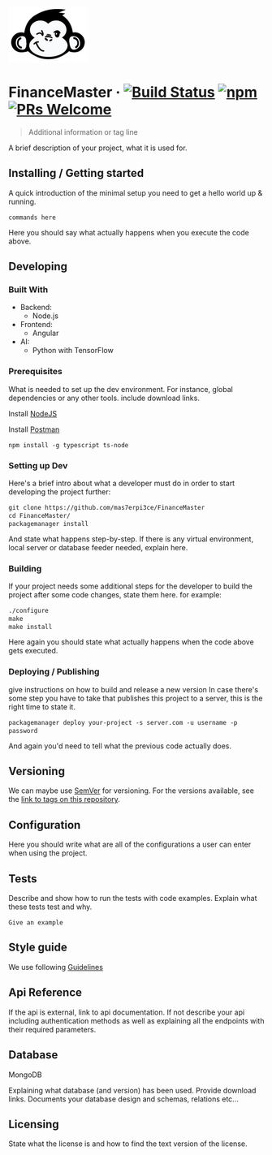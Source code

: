 ![Logo of the project](./Common/images/logo.sample.png)

# FinanceMaster &middot; [![Build Status](https://img.shields.io/travis/npm/npm/latest.svg?style=flat-square)](https://travis-ci.org/npm/npm) [![npm](https://img.shields.io/npm/v/npm.svg?style=flat-square)](https://www.npmjs.com/package/npm) [![PRs Welcome](https://img.shields.io/badge/PRs-welcome-brightgreen.svg?style=flat-square)](http://makeapullrequest.com)
> Additional information or tag line

A brief description of your project, what it is used for.

## Installing / Getting started

A quick introduction of the minimal setup you need to get a hello world up &
running.

```shell
commands here
```

Here you should say what actually happens when you execute the code above.

## Developing

### Built With
* Backend:
  * Node.js
* Frontend:
  * Angular
* AI:
  * Python with TensorFlow

### Prerequisites
What is needed to set up the dev environment. For instance, global dependencies or any other tools. include download links.

Install [NodeJS](https://nodejs.org/en/)

Install [Postman](https://www.getpostman.com/apps)

```shell
npm install -g typescript ts-node
```

### Setting up Dev

Here's a brief intro about what a developer must do in order to start developing
the project further:

```shell
git clone https://github.com/mas7erpi3ce/FinanceMaster
cd FinanceMaster/
packagemanager install
```

And state what happens step-by-step. If there is any virtual environment, local server or database feeder needed, explain here.

### Building

If your project needs some additional steps for the developer to build the
project after some code changes, state them here. for example:

```shell
./configure
make
make install
```

Here again you should state what actually happens when the code above gets
executed.

### Deploying / Publishing
give instructions on how to build and release a new version
In case there's some step you have to take that publishes this project to a
server, this is the right time to state it.

```shell
packagemanager deploy your-project -s server.com -u username -p password
```

And again you'd need to tell what the previous code actually does.

## Versioning

We can maybe use [SemVer](http://semver.org/) for versioning. For the versions available, see the [link to tags on this repository](/tags).


## Configuration

Here you should write what are all of the configurations a user can enter when
using the project.

## Tests

Describe and show how to run the tests with code examples.
Explain what these tests test and why.

```shell
Give an example
```

## Style guide

We use following [Guidelines](https://github.com/elsewhencode/project-guidelines#user-content-1-git)

## Api Reference

If the api is external, link to api documentation. If not describe your api including authentication methods as well as explaining all the endpoints with their required parameters.


## Database

MongoDB

Explaining what database (and version) has been used. Provide download links.
Documents your database design and schemas, relations etc... 

## Licensing

State what the license is and how to find the text version of the license.
